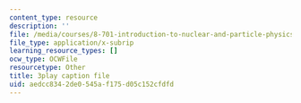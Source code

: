 ```yaml
---
content_type: resource
description: ''
file: /media/courses/8-701-introduction-to-nuclear-and-particle-physics-fall-2020/aedcc8342de0545af175d05c152cfdfd_FEK07tdpX3I.srt
file_type: application/x-subrip
learning_resource_types: []
ocw_type: OCWFile
resourcetype: Other
title: 3play caption file
uid: aedcc834-2de0-545a-f175-d05c152cfdfd
---
```

